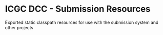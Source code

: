 # ICGC DCC - Submission Resources

Exported static classpath resources for use with the submission system and other projects
